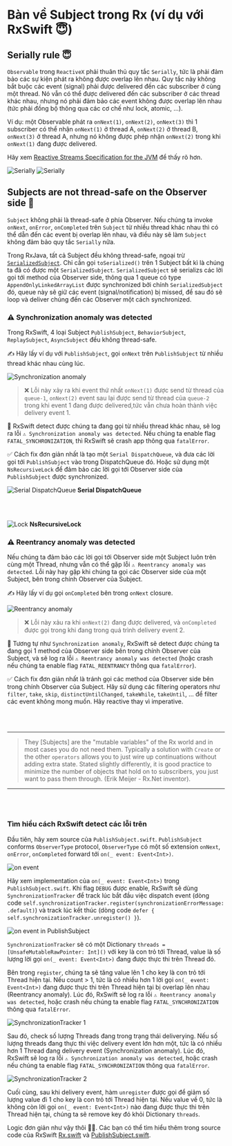 # Bàn về Subject trong Rx (ví dụ với RxSwift 😇)

## Serially rule 😇

`Observable` trong `ReactiveX` phải thuân thủ quy tắc `Serially`, tức là phải đảm bảo các sự kiện phát ra không được overlap lên nhau. Quy tắc này không bắt buộc các event (signal) phải được delivered đến các subscriber ở cùng một thread. Nó vẫn có thể được delivered đến các subscriber ở các thread khác nhau, nhưng nó phải đảm bảo các event không được overlap lên nhau (tức phải đồng bộ thông qua các cơ chế như lock, atomic, ...).

Ví dụ: một Observable phát ra `onNext(1)`, `onNext(2)`, `onNext(3)` thì 1 subscriber có thể nhận 
`onNext(1)` ở thread A, `onNext(2)` ở thread B, `onNext(3)` ở thread A, nhưng nó không được phép nhận `onNext(2)` trong khi `onNext(1)` đang được delivered.

Hãy xem [Reactive Streams Specification for the JVM](http://www.reactive-streams.org/) để thấy rõ hơn.

![Serially](rxswift_sync_06.png)
![Serially](rxswift_sync_07.png)

## Subjects are not thread-safe on the Observer side 🥺

`Subject` không phải là thread-safe ở phía Observer. Nếu chúng ta invoke `onNext`, `onError`, `onCompleted` trên `Subject` từ nhiều thread khác nhau thì có thể dẫn đến các event bị overlap lên nhau, và điều này sẽ làm `Subject` không đảm bảo quy tắc `Serially` nữa.

Trong RxJava, tất cả Subject đều không thread-safe, ngoại trừ [`SerializedSubject`](https://github.com/ReactiveX/RxJava/blob/806ec1ca7d5ea50026f9019fc5b49ac70f7b1678/src/main/java/io/reactivex/rxjava3/subjects/SerializedSubject.java#L29). Chỉ cần gọi `toSerialized()` trên 1 Subject bất kì là chúng ta đã có được một `SerializedSubject`. `SerializedSubject` sẽ serializs các lời gọi tới method của Observer side, thông qua 1 queue có type `AppendOnlyLinkedArrayList` được synchronized bởi chính `SerializedSubject` đó, queue này sẽ giữ các event (signal/notification) bị missed, để sau đó sẽ loop và deliver chúng đến các Observer một cách synchronized.

### ⚠️ Synchronization anomaly was detected

Trong RxSwift, 4 loại Subject `PublishSubject`, `BehaviorSubject`, `ReplaySubject`, `AsyncSubject` đều không thread-safe.

✍️ Hãy lấy ví dụ với `PublishSubject`, gọi `onNext` trên `PublishSubject` từ nhiều thread khác nhau cùng lúc.

![Synchronization anomaly](rxswift_sync_01.png)

 > ❌ Lỗi này xảy ra khi event thứ nhất `onNext(1)` được send từ thread của `queue-1`, `onNext(2)` event sau lại được send từ thread của `queue-2` trong khi event 1 đang được delivered,tức vẫn chưa hoàn thành việc delivery event 1.

🧐 RxSwift detect được chúng ta đang gọi từ nhiều thread khác nhau, sẽ log ra lỗi `⚠️ Synchronization anomaly was detected`. Nếu chúng ta enable flag `FATAL_SYNCHRONIZATION`, thì RxSwift sẽ crash app thông qua `fatalError`.

✅ Cách fix đơn giản nhất là tạo một `Serial DispatchQueue`, và đưa các lời gọi tới `PublishSubject` vào trong DispatchQueue đó. Hoặc sử dụng một `NsRecursiveLock` để đảm bảo các lời gọi tới Observer side của `PublishSubject` được synchronized.

![Serial DispatchQueue](rxswift_sync_08.png)
__Serial DispatchQueue__

<br>
<br>

![Lock](rxswift_sync_09.png)
__NsRecursiveLock__

### ⚠️ Reentrancy anomaly was detected

Nếu chúng ta đảm bảo các lời gọi tới Observer side một Subject luôn trên cùng một Thread, nhưng vẫn có thể gặp lỗi `⚠️ Reentrancy anomaly was detected`. Lỗi này hay gặp khi chúng ta gọi các Observer side của một Subject, bên trong chính Observer của Subject.

✍️ Hãy lấy ví dụ gọi `onCompleted` bên trong `onNext` closure.

![Reentrancy anomaly](rxswift_sync_02.png)

> ❌ Lỗi này xảu ra khi `onNext(2)` đang được delivered, và `onCompleted` được gọi trong khi đang trong quá trình delivery event 2.

🧐 Tương tự như `Synchronization anomaly`, RxSwift sẽ detect được chúng ta đang gọi 1 method của Observer side bên trong chính Observer của Subject, và sẽ log ra lỗi `⚠️ Reentrancy anomaly was detected` (hoặc crash nếu chúng ta enable flag `FATAL_REENTRANCY` thông qua `fatalError`).

✅ Cách fix đơn giản nhất là tránh gọi các method của Observer side bên trong chính Observer của Subject. Hãy sử dụng các filtering operators như `filter`, `take`, `skip`, `distinctUntilChanged`, `takeWhile`, `takeUntil`, ... để filter các event không mong muốn. Hãy reactive thay vì imperative.

<br>
<br>

---

> They [Subjects] are the "mutable variables" of the Rx world and in most cases you do not need them. Typically a solution with `Create` or the other `operators` allows you to just wire up continuations without adding extra state. Stated slightly differently, it is good practice to minimize the number of objects that hold on to subscribers, you just want to pass them through. (Erik Meijer - Rx.Net inventor).

---

<br>
<br>

### Tìm hiểu cách RxSwift detect các lỗi trên

Đầu tiên, hãy xem source của `PublishSubject.swift`.
`PublishSubject` conforms `ObserverType` protocol, `ObserverType` có một số extension `onNext`, `onError`, `onCompleted` forward tới `on(_ event: Event<Int>)`.

![on event](rxswift_sync_10.png)

Hãy xem implementation của `on(_ event: Event<Int>)` trong `PublishSubject.swift`.
Khi flag `DEBUG` được enable, RxSwift sẽ dùng `SynchronizationTracker` để track lúc bắt đầu việc dispatch event (dòng code `self.synchronizationTracker.register(synchronizationErrorMessage: .default)`) và track lúc kết thúc (dòng code `defer { self.synchronizationTracker.unregister() }`).

![on event in PublishSubject](rxswift_sync_03.png)

`SynchronizationTracker` sẽ có một Dictionary `threads = [UnsafeMutableRawPointer: Int]()` với key là con trỏ tới Thread, value là số lượng lời gọi `on(_ event: Event<Int>)` đang được thực thi trên Thread đó.

Bên trong `register`, chúng ta sẽ tăng value lên 1 cho key là con trỏ tới Thread hiện tại. Nếu count > 1, tức là có nhiều hơn 1 lời gọi `on(_ event: Event<Int>)` đang được thực thi trên Thread hiện tại bị overlap lên nhau (Reentrancy anomaly). Lúc đó, RxSwift sẽ log ra lỗi `⚠️ Reentrancy anomaly was detected`, hoặc crash nếu chúng ta enable flag `FATAL_SYNCHRONIZATION` thông qua `fatalError`.

![SynchronizationTracker 1](rxswift_sync_04.png)

Sau đó, check số lượng Threads đang trong trạng thái deliverying. Nếu số lượng threads đang thực thi việc delivery event lớn hơn một, tức là có nhiều hơn 1 Thread đang delivery event (Synchronization anomaly). Lúc đó, RxSwift sẽ log ra lỗi `⚠️ Synchronization anomaly was detected`, hoặc crash nếu chúng ta enable flag `FATAL_SYNCHRONIZATION` thông qua `fatalError`. 

![SynchronizationTracker 2](rxswift_sync_05.png)

Cuối cùng, sau khi delivery event, hàm `unregister` được gọi để giảm số lượng value đi 1 cho key là con trỏ tới Thread hiện tại. Nếu value về 0, tức là không còn lời gọi `on(_ event: Event<Int>)` nào đang được thực thi trên Thread hiện tại, chúng ta sẽ remove key đó khỏi Dictionary `threads`.

Logic đơn giản như vậy thôi 🥰🥰.
Các bạn có thể tìm hiểu thêm trong source code của RxSwift [Rx.swift](https://github.com/ReactiveX/RxSwift/blob/95917a57a58734cd7b747361add398906e8b255c/RxSwift/Rx.swift#L70) và [PublishSubject.swift](https://github.com/ReactiveX/RxSwift/blob/95917a57a58734cd7b747361add398906e8b255c/RxSwift/Subjects/PublishSubject.swift#L56).
